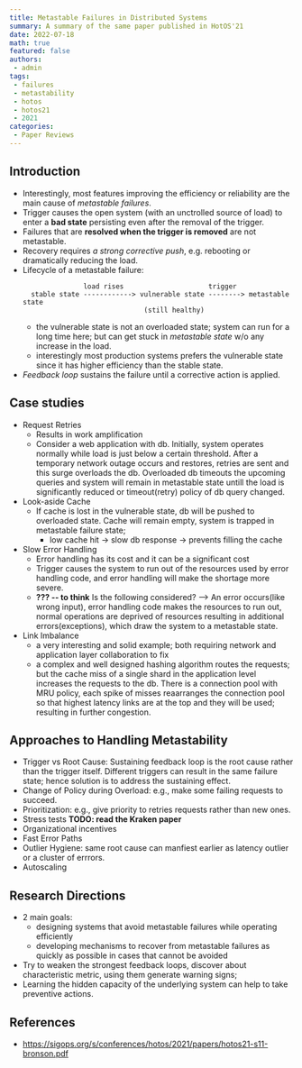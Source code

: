 ```yaml
---
title: Metastable Failures in Distributed Systems
summary: A summary of the same paper published in HotOS'21
date: 2022-07-18
math: true
featured: false
authors: 
 - admin
tags: 
 - failures
 - metastability
 - hotos
 - hotos21
 - 2021
categories: 
 - Paper Reviews 
---
```

## Introduction
- Interestingly, most features improving the efficiency or reliability are the main cause of *metastable failures*.
- Trigger causes the open system (with an unctrolled source of load) to enter a **bad state** persisting even after the removal of the trigger.
- Failures that are **resolved when the trigger is removed** are not metastable.
- Recovery requires *a strong corrective push*, e.g. rebooting or dramatically reducing the load.
- Lifecycle of a metastable failure:
  ```
                 load rises                     trigger
    stable state ------------> vulnerable state --------> metastable state
                                (still healthy)
  ```
  - the vulnerable state is not an overloaded state; system can run for a long time here; but can get stuck in *metastable state* w/o any increase in the load.
  - interestingly most production systems prefers the vulnerable state since it has higher efficiency than the stable state.
- *Feedback loop* sustains the failure until a corrective action is applied.
## Case studies
- Request Retries
  - Results in work amplification
  - Consider a web application with db. Initially, system operates normally while load is just below a certain threshold. After a temporary network outage occurs and restores, retries are sent and this surge overloads the db. Overloaded db timeouts the upcoming queries and system will remain in metastable state untill the load is significantly reduced or timeout(retry) policy of db query changed.
- Look-aside Cache
  - If cache is lost in the vulnerable state, db will be pushed to overloaded state. Cache will remain empty, system is trapped in metastable failure state; 
    - low cache hit -> slow db response -> prevents filling the cache
- Slow Error Handling
  - Error handling has its cost and it can be a significant cost
  - Trigger causes the system to run out of the resources used by error handling code, and error handling will make the shortage more severe. 
  - **??? -- to think** Is the following considered? --> An error occurs(like wrong input), error handling code makes the resources to run out, normal operations are deprived of resources resulting in additional errors(exceptions), which draw the system to a metastable state.
- Link Imbalance
  - a very interesting and solid example; both requiring network and application layer collaboration to fix
  - a complex and well designed hashing algorithm routes the requests; but the cache miss of a single shard in the application level increases the requests to the db. There is a connection pool with MRU policy, each spike of misses reaarranges the connection pool so that highest latency links are at the top and they will be used; resulting in further congestion. 

## Approaches to Handling Metastability
- Trigger vs Root Cause: Sustaining feedback loop is the root cause rather than the trigger itself. Different triggers can result in the same failure state; hence solution is to address the sustaining effect.
- Change of Policy during Overload: e.g., make some failing requests to succeed.
- Prioritization: e.g., give priority to retries requests rather than new ones.
- Stress tests **TODO: read the Kraken paper** 
- Organizational incentives
- Fast Error Paths
- Outlier Hygiene: same root cause can manfiest earlier as latency outlier or a cluster of errrors.
- Autoscaling

## Research Directions
- 2 main goals:
  - designing systems that avoid metastable failures while operating efficiently
  - developing mechanisms to recover from metastable failures as quickly as possible in cases that cannot be avoided
- Try to weaken the strongest feedback loops, discover about characteristic metric, using them generate warning signs;
- Learning the hidden capacity of the underlying system can help to take preventive actions.

## References
- https://sigops.org/s/conferences/hotos/2021/papers/hotos21-s11-bronson.pdf